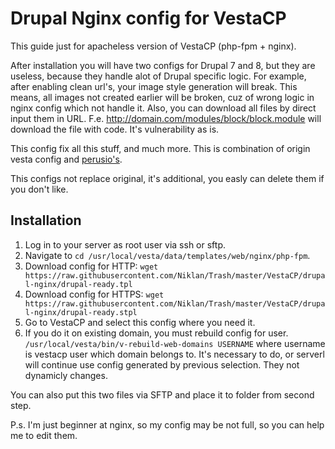 # Drupal Nginx config for VestaCP

This guide just for apacheless version of VestaCP (php-fpm + nginx).

After installation you will have two configs for Drupal 7 and 8, but they are useless, because they handle alot of Drupal specific logic. For example, after enabling clean url's, your image style generation will break. This means, all images not created earlier will be broken, cuz of wrong logic in nginx config which not handle it. Also, you can download all files by direct input them in URL. F.e. http://domain.com/modules/block/block.module will download the file with code. It's vulnerability as is.

This config fix all this stuff, and much more. This is combination of origin vesta config and [perusio's](https://github.com/perusio/drupal-with-nginx).

This configs not replace original, it's additional, you easly can delete them if you don't like.

## Installation

1. Log in to your server as root user via ssh or sftp.
2. Navigate to `cd /usr/local/vesta/data/templates/web/nginx/php-fpm`.
3. Download config for HTTP: `wget https://raw.githubusercontent.com/Niklan/Trash/master/VestaCP/drupal-nginx/drupal-ready.tpl`
4. Download config for HTTPS: `wget https://raw.githubusercontent.com/Niklan/Trash/master/VestaCP/drupal-nginx/drupal-ready.stpl`
5. Go to VestaCP and select this config where you need it.
6. If you do it on existing domain, you must rebuild config for user. `/usr/local/vesta/bin/v-rebuild-web-domains USERNAME` where username is vestacp user which domain belongs to. It's necessary to do, or serverl will continue use config generated by previous selection. They not dynamicly changes.

You can also put this two files via SFTP and place it to folder from second step.

P.s. I'm just beginner at nginx, so my config may be not full, so you can help me to edit them.



